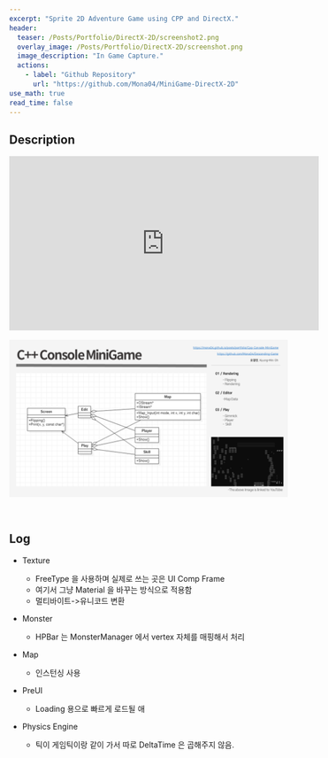 ```yaml
---
excerpt: "Sprite 2D Adventure Game using CPP and DirectX."
header:
  teaser: /Posts/Portfolio/DirectX-2D/screenshot2.png
  overlay_image: /Posts/Portfolio/DirectX-2D/screenshot.png
  image_description: "In Game Capture."
  actions:
    - label: "Github Repository"
      url: "https://github.com/Mona04/MiniGame-DirectX-2D"
use_math: true
read_time: false
---
```


## Description

<iframe width="560" height="315" src="https://www.youtube.com/embed/TWcySjsfLNE" frameborder="0" allowfullscreen></iframe>

<br/>

[![Technical Documentation](/Posts/Portfolio/Cpp-Console-MiniGame/MiniGame-TD.png)](/Posts/Portfolio/Cpp-Console-MiniGame/MiniGame-TD.pdf)

<br/>


## Log

+ Texture
  + FreeType 을 사용하며 실제로 쓰는 곳은 UI Comp Frame
  + 여기서 그냥 Material 을 바꾸는 방식으로 적용함
  + 멀티바이트->유니코드 변환

+ Monster
  + HPBar 는 MonsterManager 에서 vertex 자체를 매핑해서 처리

+ Map
  + 인스턴싱 사용
 
+ PreUI
  + Loading 용으로 빠르게 로드될 애

+ Physics Engine
  + 틱이 게임틱이랑 같이 가서 따로 DeltaTime 은 곱해주지 않음.